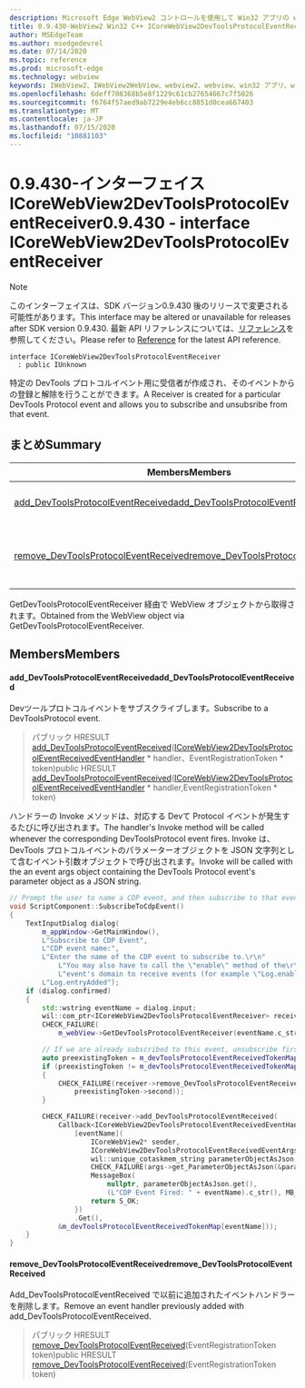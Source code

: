 ```yaml
---
description: Microsoft Edge WebView2 コントロールを使用して Win32 アプリの web コンテンツをホストする
title: 0.9.430-WebView2 Win32 C++ ICoreWebView2DevToolsProtocolEventReceiver
author: MSEdgeTeam
ms.author: msedgedevrel
ms.date: 07/14/2020
ms.topic: reference
ms.prod: microsoft-edge
ms.technology: webview
keywords: IWebView2、IWebView2WebView、webview2、webview、win32 アプリ、win32、edge、ICoreWebView2、ICoreWebView2Host、browser control、edge html
ms.openlocfilehash: 6deff708368b5e8f1229c61cb27654667c7f5026
ms.sourcegitcommit: f6764f57aed9ab7229e4eb6cc8851d0cea667403
ms.translationtype: MT
ms.contentlocale: ja-JP
ms.lasthandoff: 07/15/2020
ms.locfileid: "10881103"
---
```

# <span data-ttu-id="1532e-104">0.9.430-インターフェイス ICoreWebView2DevToolsProtocolEventReceiver</span><span class="sxs-lookup"><span data-stu-id="1532e-104">0.9.430 - interface ICoreWebView2DevToolsProtocolEventReceiver</span></span> 

> [!NOTE]
> <span data-ttu-id="1532e-105">このインターフェイスは、SDK バージョン0.9.430 後のリリースで変更される可能性があります。</span><span class="sxs-lookup"><span data-stu-id="1532e-105">This interface may be altered or unavailable for releases after SDK version 0.9.430.</span></span> <span data-ttu-id="1532e-106">最新 API リファレンスについては、[リファレンス](../../../webview2-api-reference.md)を参照してください。</span><span class="sxs-lookup"><span data-stu-id="1532e-106">Please refer to [Reference](../../../webview2-api-reference.md) for the latest API reference.</span></span>

```
interface ICoreWebView2DevToolsProtocolEventReceiver
  : public IUnknown
```

<span data-ttu-id="1532e-107">特定の DevTools プロトコルイベント用に受信者が作成され、そのイベントからの登録と解除を行うことができます。</span><span class="sxs-lookup"><span data-stu-id="1532e-107">A Receiver is created for a particular DevTools Protocol event and allows you to subscribe and unsubsribe from that event.</span></span>

## <span data-ttu-id="1532e-108">まとめ</span><span class="sxs-lookup"><span data-stu-id="1532e-108">Summary</span></span>

 <span data-ttu-id="1532e-109">Members</span><span class="sxs-lookup"><span data-stu-id="1532e-109">Members</span></span>                        | <span data-ttu-id="1532e-110">説明</span><span class="sxs-lookup"><span data-stu-id="1532e-110">Descriptions</span></span>
--------------------------------|---------------------------------------------
[<span data-ttu-id="1532e-111">add_DevToolsProtocolEventReceived</span><span class="sxs-lookup"><span data-stu-id="1532e-111">add_DevToolsProtocolEventReceived</span></span>](#add_devtoolsprotocoleventreceived) | <span data-ttu-id="1532e-112">Devツールプロトコルイベントをサブスクライブします。</span><span class="sxs-lookup"><span data-stu-id="1532e-112">Subscribe to a DevToolsProtocol event.</span></span>
[<span data-ttu-id="1532e-113">remove_DevToolsProtocolEventReceived</span><span class="sxs-lookup"><span data-stu-id="1532e-113">remove_DevToolsProtocolEventReceived</span></span>](#remove_devtoolsprotocoleventreceived) | <span data-ttu-id="1532e-114">Add_DevToolsProtocolEventReceived で以前に追加されたイベントハンドラーを削除します。</span><span class="sxs-lookup"><span data-stu-id="1532e-114">Remove an event handler previously added with add_DevToolsProtocolEventReceived.</span></span>

<span data-ttu-id="1532e-115">GetDevToolsProtocolEventReceiver 経由で WebView オブジェクトから取得されます。</span><span class="sxs-lookup"><span data-stu-id="1532e-115">Obtained from the WebView object via GetDevToolsProtocolEventReceiver.</span></span>

## <span data-ttu-id="1532e-116">Members</span><span class="sxs-lookup"><span data-stu-id="1532e-116">Members</span></span>

#### <span data-ttu-id="1532e-117">add_DevToolsProtocolEventReceived</span><span class="sxs-lookup"><span data-stu-id="1532e-117">add_DevToolsProtocolEventReceived</span></span> 

<span data-ttu-id="1532e-118">Devツールプロトコルイベントをサブスクライブします。</span><span class="sxs-lookup"><span data-stu-id="1532e-118">Subscribe to a DevToolsProtocol event.</span></span>

> <span data-ttu-id="1532e-119">パブリック HRESULT [add_DevToolsProtocolEventReceived](#add_devtoolsprotocoleventreceived)([ICoreWebView2DevToolsProtocolEventReceivedEventHandler](ICoreWebView2DevToolsProtocolEventReceivedEventHandler.md) \* handler、EventRegistrationToken \* token)</span><span class="sxs-lookup"><span data-stu-id="1532e-119">public HRESULT [add_DevToolsProtocolEventReceived](#add_devtoolsprotocoleventreceived)([ICoreWebView2DevToolsProtocolEventReceivedEventHandler](ICoreWebView2DevToolsProtocolEventReceivedEventHandler.md) \* handler,EventRegistrationToken \* token)</span></span>

<span data-ttu-id="1532e-120">ハンドラーの Invoke メソッドは、対応する Devて Protocol イベントが発生するたびに呼び出されます。</span><span class="sxs-lookup"><span data-stu-id="1532e-120">The handler's Invoke method will be called whenever the corresponding DevToolsProtocol event fires.</span></span> <span data-ttu-id="1532e-121">Invoke は、DevTools プロトコルイベントのパラメーターオブジェクトを JSON 文字列として含むイベント引数オブジェクトで呼び出されます。</span><span class="sxs-lookup"><span data-stu-id="1532e-121">Invoke will be called with the an event args object containing the DevTools Protocol event's parameter object as a JSON string.</span></span>

```cpp
// Prompt the user to name a CDP event, and then subscribe to that event.
void ScriptComponent::SubscribeToCdpEvent()
{
    TextInputDialog dialog(
        m_appWindow->GetMainWindow(),
        L"Subscribe to CDP Event",
        L"CDP event name:",
        L"Enter the name of the CDP event to subscribe to.\r\n"
            L"You may also have to call the \"enable\" method of the\r\n"
            L"event's domain to receive events (for example \"Log.enable\").\r\n",
        L"Log.entryAdded");
    if (dialog.confirmed)
    {
        std::wstring eventName = dialog.input;
        wil::com_ptr<ICoreWebView2DevToolsProtocolEventReceiver> receiver;
        CHECK_FAILURE(
            m_webView->GetDevToolsProtocolEventReceiver(eventName.c_str(), &receiver));

        // If we are already subscribed to this event, unsubscribe first.
        auto preexistingToken = m_devToolsProtocolEventReceivedTokenMap.find(eventName);
        if (preexistingToken != m_devToolsProtocolEventReceivedTokenMap.end())
        {
            CHECK_FAILURE(receiver->remove_DevToolsProtocolEventReceived(
                preexistingToken->second));
        }

        CHECK_FAILURE(receiver->add_DevToolsProtocolEventReceived(
            Callback<ICoreWebView2DevToolsProtocolEventReceivedEventHandler>(
                [eventName](
                    ICoreWebView2* sender,
                    ICoreWebView2DevToolsProtocolEventReceivedEventArgs* args) -> HRESULT {
                    wil::unique_cotaskmem_string parameterObjectAsJson;
                    CHECK_FAILURE(args->get_ParameterObjectAsJson(&parameterObjectAsJson));
                    MessageBox(
                        nullptr, parameterObjectAsJson.get(),
                        (L"CDP Event Fired: " + eventName).c_str(), MB_OK);
                    return S_OK;
                })
                .Get(),
            &m_devToolsProtocolEventReceivedTokenMap[eventName]));
    }
}
```

#### <span data-ttu-id="1532e-122">remove_DevToolsProtocolEventReceived</span><span class="sxs-lookup"><span data-stu-id="1532e-122">remove_DevToolsProtocolEventReceived</span></span> 

<span data-ttu-id="1532e-123">Add_DevToolsProtocolEventReceived で以前に追加されたイベントハンドラーを削除します。</span><span class="sxs-lookup"><span data-stu-id="1532e-123">Remove an event handler previously added with add_DevToolsProtocolEventReceived.</span></span>

> <span data-ttu-id="1532e-124">パブリック HRESULT [remove_DevToolsProtocolEventReceived](#remove_devtoolsprotocoleventreceived)(EventRegistrationToken token)</span><span class="sxs-lookup"><span data-stu-id="1532e-124">public HRESULT [remove_DevToolsProtocolEventReceived](#remove_devtoolsprotocoleventreceived)(EventRegistrationToken token)</span></span>

